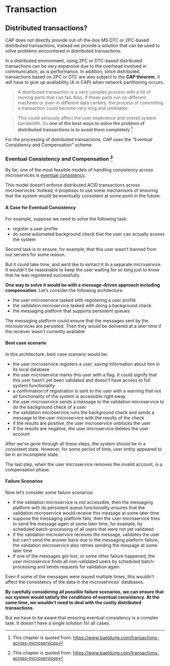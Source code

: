 # Transaction

## Distributed transactions?

CAP does not directly provide out-of-the-box MS DTC or 2PC-based distributed transactions, instead we provide a solution that can be used to solve problems encountered in distributed transactions.

In a distributed environment, using 2PC or DTC-based distributed transactions can be very expensive due to the overhead involved in communication, as is performance. In addition, since distributed transactions based on 2PC or DTC are also subject to the **CAP theorem**, it will have to give up availability (A in CAP) when network partitioning occurs.

> A distributed transaction is a very complex process with a lot of moving parts that can fail. Also, if these parts run on different machines or even in different data centers, the process of committing a transaction could become very long and unreliable.

> This could seriously affect the user experience and overall system bandwidth. So **one of the best ways to solve the problem of distributed transactions is to avoid them completely**.[^1]
 
For the processing of distributed transactions, CAP uses the "Eventual Consistency and Compensation" scheme.

### Eventual Consistency and Compensation [^1]

[^1]: This chapter is quoted from: https://www.baeldung.com/transactions-across-microservices

By far, one of the most feasible models of handling consistency across microservices is [eventual consistency](https://en.wikipedia.org/wiki/Eventual_consistency).

This model doesn’t enforce distributed ACID transactions across microservices. Instead, it proposes to use some mechanisms of ensuring that the system would be eventually consistent at some point in the future.

#### A Case for Eventual Consistency

For example, suppose we need to solve the following task:

* register a user profile  
* do some automated background check that the user can actually access the system

Second task is to ensure, for example, that this user wasn’t banned from our servers for some reason.

But it could take time, and we’d like to extract it to a separate microservice. It wouldn’t be reasonable to keep the user waiting for so long just to know that he was registered successfully.

**One way to solve it would be with a message-driven approach including compensation**. Let’s consider the following architecture:

* the user microservice tasked with registering a user profile  
* the validation microservice tasked with doing a background check  
* the messaging platform that supports persistent queues  

The messaging platform could ensure that the messages sent by the microservices are persisted. Then they would be delivered at a later time if the receiver wasn't currently available

#### Best case scenario

In this architecture, best case scenario would be:

* the user microservice registers a user, saving information about him in its local database
* the user microservice marks this user with a flag. It could signify that this user hasn’t yet been validated and doesn’t have access to full system functionality
* a confirmation of registration is sent to the user with a warning that not all functionality of the system is accessible right away
* the user microservice sends a message to the validation microservice to do the background check of a user
* the validation microservice runs the background check and sends a message to the user microservice with the results of the check
* if the results are positive, the user microservice unblocks the user
* if the results are negative, the user microservice deletes the user account

After we’ve gone through all these steps, the system should be in a consistent state. However, for some period of time, user entity appeared to be in an incomplete state.

The last step, when the user microservice removes the invalid account, is a compensation phase.

#### Failure Scenarios

Now let’s consider some failure scenarios:

* if the validation microservice is not accessible, then the messaging platform with its persistent queue functionality ensures that the validation microservice would receive this message at some later time
* suppose the messaging platform fails, then the user microservice tries to send the message again at some later time, for example, by scheduled batch-processing of all users that were not yet validated
* if the validation microservice receives the message, validates the user but can’t send the answer back due to the messaging platform failure, the validation microservice also retries sending the message at some later time
* if one of the messages got lost, or some other failure happened, the user microservice finds all non-validated users by scheduled batch-processing and sends requests for validation again

Even if some of the messages were issued multiple times, this wouldn’t affect the consistency of the data in the microservices’ databases.

**By carefully considering all possible failure scenarios, we can ensure that our system would satisfy the conditions of eventual consistency. At the same time, we wouldn’t need to deal with the costly distributed transactions.**

But we have to be aware that ensuring eventual consistency is a complex task. It doesn’t have a single solution for all cases.